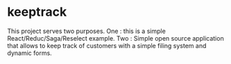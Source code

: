# keeptrack
This project serves two purposes. One : this is a simple React/Reduc/Saga/Reselect example. Two : Simple open source application that allows to keep track of customers with a simple filing system and dynamic forms.
